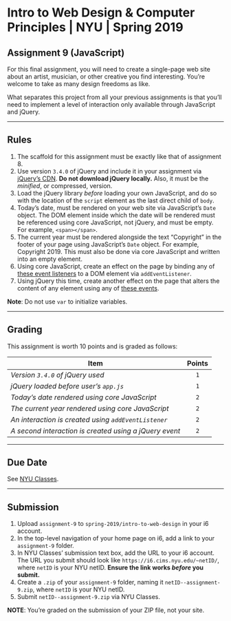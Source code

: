 # Intro to Web Design &amp; Computer Principles | NYU | Spring 2019
## Assignment 9 (JavaScript)
For this final assignment, you will need to create a single-page web site about an artist, musician, or other creative you find interesting. You’re welcome to take as many design freedoms as like.

What separates this project from all your previous assignments is that you’ll need to implement a level of interaction only available through JavaScript and jQuery.

---

## Rules
1. The scaffold for this assignment must be exactly like that of assignment 8.
2. Use version `3.4.0` of jQuery and include it in your assignment via [jQuery’s CDN](https://code.jquery.com/). **Do not download jQuery locally.** Also, it must be the _minified_, or compressed, version.
3. Load the jQuery library _before_ loading your own JavaScript, and do so with the location of the `script` element as the last direct child of `body`.
4. Today’s date, must be rendered on your web site via JavaScript’s `Date` object. The DOM element inside which the date will be rendered must be referenced using core JavaScript, not jQuery, and must be empty. For example, `<span></span>`.
5. The current year must be rendered alongside the text “Copyright” in the footer of your page using JavaScript’s `Date` object. For example, Copyright 2019. This must also be done via core JavaScript and written into an empty element.
6. Using core JavaScript, create an effect on the page by binding any of [these event listeners](https://developer.mozilla.org/en-US/docs/Web/Events) to a DOM element via `addEventListener`.
7. Using jQuery this time, create another effect on the page that alters the content of any element using any of [these events](https://api.jquery.com/category/events/).

**Note**: Do not use `var` to initialize variables.

---

## Grading
This assignment is worth 10 points and is graded as follows:

| Item                                                   | Points |
|--------------------------------------------------------|:------:|
| *Version `3.4.0` of jQuery used*                       | `1`    |
| *jQuery loaded before user’s `app.js`*                 | `1`    |
| *Today’s date rendered using core JavaScript*          | `2`    |
| *The current year rendered using core JavaScript*      | `2`    |
| *An interaction is created using `addEventListener`*   | `2`    |
| *A second interaction is created using a jQuery event* | `2`    |

---

## Due Date
See [NYU Classes](https://newclasses.nyu.edu/).

---

## Submission
1. Upload `assignment-9` to `spring-2019/intro-to-web-design` in your i6 account.
2. In the top-level navigation of your home page on i6, add a link to your `assignment-9` folder.
3. In NYU Classes’ submission text box, add the URL to your i6 account. The URL you submit should look like `https://i6.cims.nyu.edu/~netID/`, where `netID` is your NYU netID. **Ensure the link works _before_ you submit.**
4. Create a `.zip` of your `assignment-9` folder, naming it `netID--assignment-9.zip`, where `netID` is your NYU netID.
5. Submit `netID--assignment-9.zip` via NYU Classes.

**NOTE**: You’re graded on the submission of your ZIP file, not your site.
